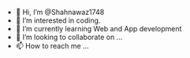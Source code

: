 - 👋 Hi, I’m @Shahnawaz1748
- 👀 I’m interested in coding.
- 🌱 I’m currently learning Web and App development
- 💞️ I’m looking to collaborate on ...
- 📫 How to reach me ...

<!---
Shahnawaz1748/Shahnawaz1748 is a ✨ special ✨ repository because its `README.md` (this file) appears on your GitHub profile.
You can click the Preview link to take a look at your changes.
--->
